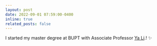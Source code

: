 ```yaml
---
layout: post
date: 2022-09-01 07:59:00-0400
inline: true
related_posts: false
---
```


I started my master degree at BUPT with Associate Professor [Ya Li](https://scholar.google.com.hk/citations?user=ISK42qAAAAAJ).! :sparkles: 
